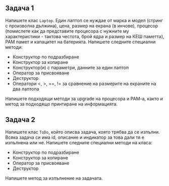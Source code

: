 ## Задача 1

Напишете клас `Laptop`. Един лаптоп се нуждае от марка и модел (стринг с произволна дължина), цена, размер на екрана (в инчове), процесор (помислете как да представите процесора с нужните му характеристики - тактова честота, брой ядра и размер на КЕШ паметта), РАМ памет и капацитет на батерията. Напишете следните специални методи:

- Конструктор по подразбиране
- Конструктор за копиране
- Конструктор(и) с параметри, данните за един лаптоп
- Оператор за присвояване
- Деструктор
- Оператори <, >, ==, != за сравнение на размерите на екраните на два лаптопа

Напишете подходящи методи за upgrade на процесора и РАМ-а, както и метод за подходящо принтиране на информацията.

## Задача 2

Напишете клас `ToDo`, който описва задача, която трябва да се изпълни. Всяка задача си има id, описание и индикатор за това дали тя е изпълнена или не. Напишете следните специални методи на класа:
- Конструктор по подразбиране
- Конструктор за копиране
- Оператор за присвояване
- Деструктор

Напишете метод за изпълнение на задачата.
